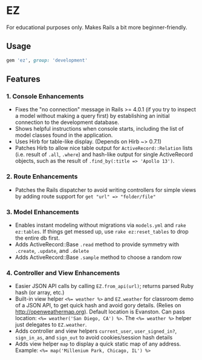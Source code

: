 # EZ

For educational purposes only.  Makes Rails a bit more beginner-friendly.

## Usage

```ruby
gem 'ez', group: 'development'
```

## Features

### 1. Console Enhancements

* Fixes the "no connection" message in Rails >= 4.0.1 (if you try to inspect a model without making a query first) by establishing an initial connection to the development database.
* Shows helpful instructions when console starts, including the list of model classes found in the application.
* Uses Hirb for table-like display. (Depends on Hirb ~> 0.7.1)
* Patches Hirb to allow nice table output for `ActiveRecord::Relation` lists (i.e. result of `.all`, `.where`) and hash-like output for single ActiveRecord objects, such as the result of `.find_by(:title => 'Apollo 13')`.

### 2. Route Enhancements

* Patches the Rails dispatcher to avoid writing controllers for simple views by adding route support for `get "url" => "folder/file"`

### 3. Model Enhancements

* Enables instant modeling without migrations via `models.yml` and `rake ez:tables`.  If things get messed up, use `rake ez:reset_tables` to drop the entire db first.
* Adds ActiveRecord::Base `.read` method to provide symmetry with `.create`, `.update`, and `.delete`
* Adds ActiveRecord::Base `.sample` method to choose a random row

### 4. Controller and View Enhancements

* Easier JSON API calls by calling `EZ.from_api(url)`; returns parsed Ruby hash (or array, etc.)
* Built-in view helper `<%= weather %>` and `EZ.weather` for classroom demo of a JSON API, to get quick hash and avoid gory details.  (Relies on http://openweathermap.org).  Default location is Evanston.  Can pass location: `<%= weather('San Diego, CA') %>`.  The `<%= weather %>` helper just delegates to `EZ.weather`.
* Adds controller and view helpers `current_user`, `user_signed_in?`, `sign_in_as`, and `sign_out` to avoid cookies/session hash details
* Adds view helper `map` to display a quick static map of any address. Example: `<%= map('Millenium Park, Chicago, IL') %>`



